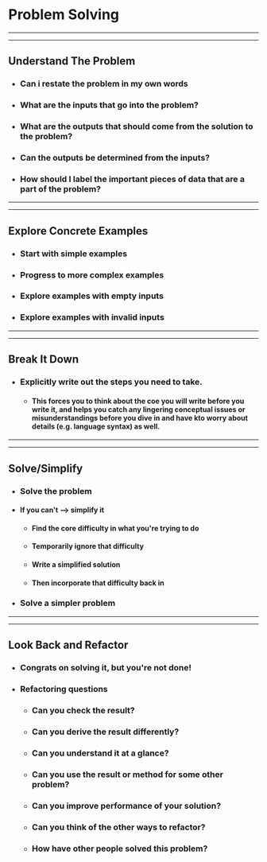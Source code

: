 # Problem Solving 
---
---

## Understand The Problem
* ###  Can i restate the problem in my own words 
* ### What are the inputs that go into the problem?
* ### What are the outputs that should come from the  solution to the problem?
* ### Can the outputs be determined from the inputs?
* ### How should I label the important pieces of data that are a part of the problem?

___
___


## Explore Concrete Examples
* ### Start with simple examples
* ### Progress to more complex examples
* ### Explore examples with empty inputs
* ### Explore examples with invalid inputs

-----
-----

## Break It Down
* ### Explicitly write out the steps you need to take.
  * #### This forces you to think about the coe you will write before you write it, and helps you catch any lingering conceptual issues or misunderstandings before you dive in and have kto worry about details (e.g. language syntax) as well.

---
---

## Solve/Simplify
* ### Solve the problem 
* #### If you can't   --> simplify it
  * #### Find the core difficulty in what you're trying to do 
  * #### Temporarily ignore that difficulty
  * #### Write a simplified solution
  * #### Then incorporate that difficulty back in
* ### Solve a simpler problem

---
---

## Look Back and Refactor
* ### Congrats on solving it, but you're not done!
* ### Refactoring questions
  * ### Can you check the result?
  * ### Can you derive the result differently?
  * ### Can you understand it at a glance?
  * ### Can you use the result or method for some other problem?
  * ### Can you improve performance of your solution?
  * ### Can you think of the other ways to refactor?
  * ### How have other people solved this problem?